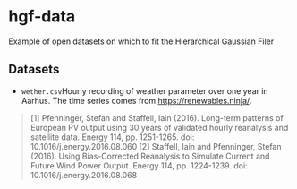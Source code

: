 # hgf-data
Example of open datasets on which to fit the Hierarchical Gaussian Filer

## Datasets

- `wether.csv`Hourly recording of weather parameter over one year in Aarhus. The time series comes from https://renewables.ninja/.
> [1] Pfenninger, Stefan and Staffell, Iain (2016). Long-term patterns of European PV output using 30 years of validated hourly reanalysis and satellite data. Energy 114, pp. 1251-1265. doi: 10.1016/j.energy.2016.08.060
> [2] Staffell, Iain and Pfenninger, Stefan (2016). Using Bias-Corrected Reanalysis to Simulate Current and Future Wind Power Output. Energy 114, pp. 1224-1239. doi: 10.1016/j.energy.2016.08.068